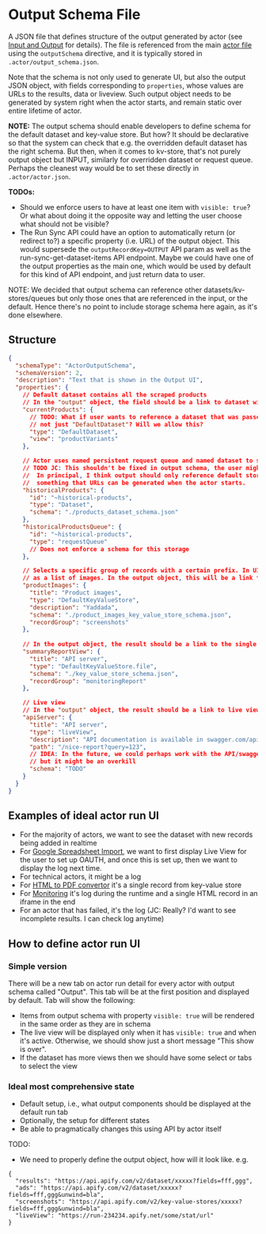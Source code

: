 # Output Schema File

A JSON file that defines structure of the output generated by
actor (see [Input and Output](../README.md#input-and-output) for details).
The file is referenced from the main [actor file](ACTOR.md) using the `outputSchema` directive,
and it is typically stored in `.actor/output_schema.json`.

Note that the schema is not only used to generate UI, but also the output JSON object,
with fields corresponding to `properties`, whose values are URLs to the results, data or liveview.
Such output object needs to be generated by system right when the actor starts,
and remain static over entire lifetime of actor.

**NOTE:** The output schema should enable developers to define schema for the
default dataset and key-value store. But how? It should be declarative
so that the system can check that e.g. the overridden default dataset
has the right schema. But then, when it comes to kv-store, that's not purely
output object but INPUT, similarly for overridden dataset or request queue.
Perhaps the cleanest way would be to set these directly in `.actor/actor.json`.

**TODOs:**
- Should we enforce users to have at least one item with `visible: true`?  
  Or what about doing it the opposite
  way and letting the user choose what should not be visible?
- The Run Sync API could have an option to automatically return (or redirect to?)
  a specific property (i.e. URL) of the output object.
  This would supersede the `outputRecordKey=OUTPUT` API param as well as
  the run-sync-get-dataset-items API endpoint.
  Maybe we could have one of the output properties as the main one,
  which would be used by default for this kind of API endpoint, and just return
  data to user.

NOTE: We decided that output schema can reference other datasets/kv-stores/queues
but only those ones that are referenced in the input, or the default. Hence
there's no point to include storage schema here again, as it's done elsewhere.

## Structure

```json
{
  "schemaType": "ActorOutputSchema",
  "schemaVersion": 2,
  "description": "Text that is shown in the Output UI",
  "properties": {
    // Default dataset contains all the scraped products
    // In the "output" object, the field should be a link to dataset with the right view
    "currentProducts": {
      // TODO: What if user wants to reference a dataset that was passed on input,
      // not just "DefaultDataset"? Will we allow this?
      "type": "DefaultDataset",
      "view": "productVariants"
    },

    // Actor uses named persistent request queue and named dataset to store all historical products
    // TODO JC: This shouldn't be fixed in output schema, the user might want to use different name record.
    //  In principal, I think output should only reference default storages, as that's
    //  something that URLs can be generated when the actor starts.
    "historicalProducts": {
      "id": "~historical-products",
      "type": "Dataset",
      "schema": "./products_dataset_schema.json"
    },
    "historicalProductsQueue": {
      "id": "~historical-products",
      "type": "requestQueue"
      // Does not enforce a schema for this storage
    },

    // Selects a specific group of records with a certain prefix. In UI, this can be shown
    // as a list of images. In the output object, this will be a link to a API with "prefix" param.
    "productImages": {
      "title": "Product images",
      "type": "DefaultKeyValueStore",
      "description": "Yaddada",
      "schema": "./product_images_key_value_store_schema.json",
      "recordGroup": "screenshots"
    },
    
    // In the output object, the result should be a link to the single KV-store file
    "summaryReportView": {
      "title": "API server",
      "type": "DefaultKeyValueStore.file",
      "schema": "./key_value_store_schema.json",
      "recordGroup": "monitoringReport"
    },

    // Live view
    // In the "output" object, the result should be a link to live view URL
    "apiServer": {
      "title": "API server",
      "type": "liveView",
      "description": "API documentation is available in swagger.com/api/xxxx",
      "path": "/nice-report?query=123",
      // IDEA: In the future, we could perhaps work with the API/swagger schema on more advanced level,
      // but it might be an overkill
      "schema": "TODO"
    }
  }
}
```

## Examples of ideal actor run UI

- For the majority of actors, we want to see the dataset with new records being added in realtime
- For [Google Spreadsheet Import](https://apify.com/lukaskrivka/google-sheets),
  we want to first display Live View for the user to set up OAUTH, and once 
   this is set up, then we want to display the log next time.
- For technical actors, it might be a log
- For [HTML to PDF convertor](https://apify.com/jancurn/url-to-pdf) it's a single record from key-value store
- For [Monitoring](https://apify.com/apify/monitoring-runner) it's log during the runtime and a single HTML record in an iframe in the end
- For an actor that has failed, it's the log
  (JC: Really? I'd want to see incomplete results. I can check log anytime)

## How to define actor run UI

### Simple version

There will be a new tab on actor run detail for every actor with output schema called "Output".
This tab will be at the first position and displayed by default. Tab will show the following:
- Items from output schema with property `visible: true` will be rendered in the same order
  as they are in schema
- The live view will be displayed only when it has `visible: true` and when it's active.
  Otherwise, we should show just a short message "This show is over".
- If the dataset has more views then we should have some select or tabs to select the view

### Ideal most comprehensive state

- Default setup, i.e., what output components should be displayed at the default run tab
- Optionally, the setup for different states
- Be able to pragmatically changes this using API by actor itself

TODO:

- We need to properly define the output object, how will it look like. e.g.

```
{
  "results": "https://api.apify.com/v2/dataset/xxxxx?fields=fff,ggg",
  "ads": "https://api.apify.com/v2/dataset/xxxxx?fields=fff,ggg&unwind=bla",
  "screenshots": "https://api.apify.com/v2/key-value-stores/xxxxx?fields=fff,ggg&unwind=bla",
  "liveView": "https://run-234234.apify.net/some/stat/url"
}
```
